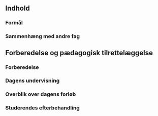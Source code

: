 ## Indhold

### Formål

### Sammenhæng med andre fag 

## Forberedelse og pædagogisk tilrettelæggelse

### Forberedelse 

### Dagens undervisning

### Overblik over dagens forløb 

### Studerendes efterbehandling 
